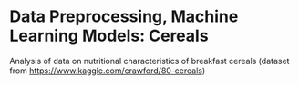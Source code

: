 # Data Preprocessing, Machine Learning Models: Cereals
Analysis of data on nutritional characteristics of breakfast cereals (dataset from https://www.kaggle.com/crawford/80-cereals)
